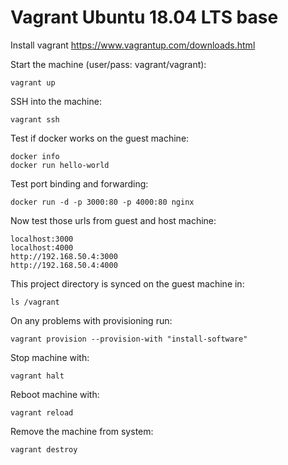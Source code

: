 # Vagrant Ubuntu 18.04 LTS base

Install vagrant https://www.vagrantup.com/downloads.html

Start the machine (user/pass: vagrant/vagrant):

    vagrant up

SSH into the machine:

    vagrant ssh
    
Test if docker works on the guest machine:

    docker info
    docker run hello-world

Test port binding and forwarding:

    docker run -d -p 3000:80 -p 4000:80 nginx

Now test those urls from guest and host machine:
    
    localhost:3000
    localhost:4000
    http://192.168.50.4:3000 
    http://192.168.50.4:4000

This project directory is synced on the guest machine in:

    ls /vagrant

On any problems with provisioning run:

    vagrant provision --provision-with "install-software"

Stop machine with:

    vagrant halt

Reboot machine with:

    vagrant reload

Remove the machine from system:

    vagrant destroy

